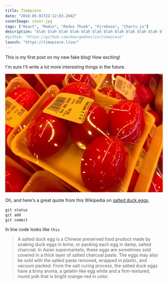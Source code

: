 ```yaml
---
title: Timepiece
date: "2018-05-01T22:12:03.284Z"
coverImage: cover.jpg
tags: ["React", "Redux", "Redux Thunk", "Firebase", "Charts.js"]
description: "blah blah blah blah blah blah blah blah blah blah blah blah"
#github: "https://github.com/GeorgeGeeslin/timepiece"
launch: "https://timepiece.live/"
---
```


This is my first post on my new fake blog! How exciting!

I'm sure I'll write a lot more interesting things in the future.

![Chinese Salty Egg](./salty_egg.jpg)

Oh, and here's a great quote from this Wikipedia on
[salted duck eggs](http://en.wikipedia.org/wiki/Salted_duck_egg).

```
git status
git add
git commit
```

In line code looks like `this`

> A salted duck egg is a Chinese preserved food product made by soaking duck
> eggs in brine, or packing each egg in damp, salted charcoal. In Asian
> supermarkets, these eggs are sometimes sold covered in a thick layer of salted
> charcoal paste. The eggs may also be sold with the salted paste removed,
> wrapped in plastic, and vacuum packed. From the salt curing process, the
> salted duck eggs have a briny aroma, a gelatin-like egg white and a
> firm-textured, round yolk that is bright orange-red in color.
